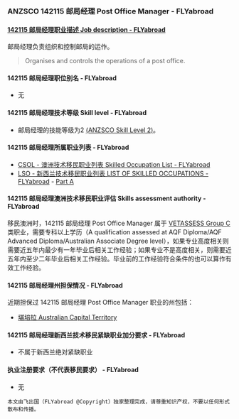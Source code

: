 ### ANZSCO 142115 邮局经理 Post Office Manager - FLYabroad ###

####  [142115 邮局经理职业描述 Job description - FLYabroad](http://www.flyabroadvisa.com/anzsco/1421.html#142115)

邮局经理负责组织和控制邮局的运作。

> Organises and controls the operations of a post office.

#### 142115 邮局经理职位别名 - FLYabroad
 
- 无

#### 142115 邮局经理技术等级 Skill level - FLYabroad

- 邮局经理的技能等级为2 [(ANZSCO Skill Level 2)](http://www.flyabroadvisa.com/anzsco/)。

#### 142115 邮局经理所属职业列表 - FLYabroad

- [CSOL - 澳洲技术移民职业列表 Skilled Occupation List - FLYabroad](http://www.flyabroadvisa.com/sol/)
- [LSO - 新西兰技术移民职业列表 LIST OF SKILLED OCCUPATIONS - FLYabroad](http://nz.flyabroadvisa.com/lso/) - [Part A](parta)

#### 142115 邮局经理澳洲技术移民职业评估 Skills assessment authority - FLYabroad

移民澳洲时，142115 邮局经理 Post Office Manager 属于 [VETASSESS Group C ](http://www.flyabroadvisa.com/ass/vetassess.html)类职业，需要专科以上学历（A qualification assessed at AQF Diploma/AQF Advanced Diploma/Australian Associate Degree level），如果专业高度相关则需要近五年内最少有一年毕业后相关工作经验；如果专业不是高度相关，则需要近五年内至少二年毕业后相关工作经验。毕业前的工作经验符合条件的也可以算作有效工作经验。

#### 142115 邮局经理州担保情况 - FLYabroad

近期担保过 142115 邮局经理 Post Office Manager 职业的州包括：

- [堪培拉 Australian Capital Territory](http://www.flyabroadvisa.com/zdb/act.html)

#### 142115 邮局经理新西兰技术移民紧缺职业加分要求 - FLYabroad

- 不属于新西兰绝对紧缺职业

#### 执业注册要求（不代表移民要求） - FLYabroad

- 无

`本文由飞出国（FLYabroad @Copyright）独家整理完成，请尊重知识产权，不要以任何形式散布和传播。`